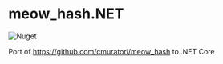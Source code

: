 # meow_hash.NET
![Nuget](https://img.shields.io/nuget/v/meow_hash.net)

Port of https://github.com/cmuratori/meow_hash to .NET Core
